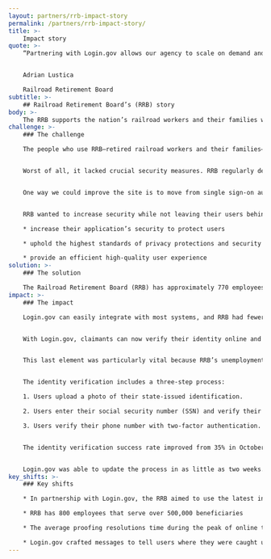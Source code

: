 ```yaml
---
layout: partners/rrb-impact-story
permalink: /partners/rrb-impact-story/
title: >-
    Impact story
quote: >-
    “Partnering with Login.gov allows our agency to scale on demand and offer helpdesk services at a significant savings compared to maintaining the architecture and staff ourselves. We immediately saw the benefits during the COVID-19 pandemic. Not to mention the added savings from outsourcing the continuous improvement process and keeping up with digital identity guidelines. We’ve been able to reallocate those resources to developing more online services for our claimants.”


    Adrian Lustica

    Railroad Retirement Board
subtitle: >-
    ## Railroad Retirement Board’s (RRB) story
body: >-
    The RRB supports the nation’s railroad workers and their families with comprehensive retirement-survivor and unemployment-sickness benefits. The RRB’s mission is to “pay benefits to the right people, in the right amounts, in a timely manner, while safeguarding customers’ funds.” 
challenge: >-
    ### The challenge

    The people who use RRB–retired railroad workers and their families–use the online portal to access their retirement benefits. The original user application process was time consuming for both RRB staff and beneficiaries. 


    Worst of all, it lacked crucial security measures. RRB regularly deals with high-risk financial transactions, so identity verification is crucial. User experience was important since site visitors, especially older ones, needed increased support. Better user experience would reduce support requests.


    One way we could improve the site is to move from single sign-on authentication to multi-factor authentication. 


    RRB wanted to increase security while not leaving their users behind. It had to 

    * increase their application’s security to protect users

    * uphold the highest standards of privacy protections and security

    * provide an efficient high-quality user experience
solution: >-
    ### The solution

    The Railroad Retirement Board (RRB) has approximately 770 employees serving over 500,000 beneficiaries. The RRB’s unemployment application demands increased in April 2020 because of the COVID-19 pandemic. With Login.gov, claimants can now verify their identity online and immediately access services supporting their benefits. They can do this without calling, mailing forms, or visiting the agency’s field offices. RRB users who verify their identity online are able to reduce the normal processing time for critical unemployment and sickness benefits.
impact: >-
    ### The impact

    Login.gov can easily integrate with most systems, and RRB had fewer system complexities. RRB could quickly adopt Login.gov technology. This implementation led to a 70% reduction in calls and paperwork volume (summer to fall 2020).


    With Login.gov, claimants can now verify their identity online and immediately access  benefits. They can do this without calling, mailing forms, or visiting offices.


    This last element was particularly vital because RRB’s unemployment application demands increased in April 2020 because of the COVID-19 pandemic. RRB users who could verify their identity online cut weeks and even months off the normal processing time. 


    The identity verification includes a three-step process:

    1. Users upload a photo of their state-issued identification.

    2. Users enter their social security number (SSN) and verify their name, date of birth, and address.

    3. Users verify their phone number with two-factor authentication. 


    The identity verification success rate improved from 35% in October 2019 to over 70%. RRB succeeded  because RRB’s benefit coordinators and contact center worked with Login.gov to change the portal  based on real-time customer feedback. 


    Login.gov was able to update the process in as little as two weeks. Now the identity verification process is easier to navigate. A solution that started as a small element of an overall digital strategy now helps all RRB users. It is currently being scaled to include other government agencies, including the Internal Revenue Service (late 2021), and the Social Security Administration (mid-2021).
key_shifts: >-
    ### Key shifts

    * In partnership with Login.gov, the RRB aimed to use the latest innovations in digital security to protect customer information and ensure the right individuals claim the right benefits data points.

    * RRB has 800 employees that serve over 500,000 beneficiaries

    * The average proofing resolutions time during the peak of online traffic in March, April, and May was 4 ½  hours, thanks to Login.gov. If we’d been using the PINpassword,it would have taken days due to needing to mail the password to beneficiaries. 

    * Login.gov crafted messages to tell users where they were caught up in the process
---
```


